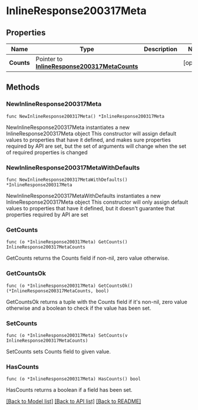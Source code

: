 # InlineResponse200317Meta

## Properties

Name | Type | Description | Notes
------------ | ------------- | ------------- | -------------
**Counts** | Pointer to [**InlineResponse200317MetaCounts**](InlineResponse200317MetaCounts.md) |  | [optional] 

## Methods

### NewInlineResponse200317Meta

`func NewInlineResponse200317Meta() *InlineResponse200317Meta`

NewInlineResponse200317Meta instantiates a new InlineResponse200317Meta object
This constructor will assign default values to properties that have it defined,
and makes sure properties required by API are set, but the set of arguments
will change when the set of required properties is changed

### NewInlineResponse200317MetaWithDefaults

`func NewInlineResponse200317MetaWithDefaults() *InlineResponse200317Meta`

NewInlineResponse200317MetaWithDefaults instantiates a new InlineResponse200317Meta object
This constructor will only assign default values to properties that have it defined,
but it doesn't guarantee that properties required by API are set

### GetCounts

`func (o *InlineResponse200317Meta) GetCounts() InlineResponse200317MetaCounts`

GetCounts returns the Counts field if non-nil, zero value otherwise.

### GetCountsOk

`func (o *InlineResponse200317Meta) GetCountsOk() (*InlineResponse200317MetaCounts, bool)`

GetCountsOk returns a tuple with the Counts field if it's non-nil, zero value otherwise
and a boolean to check if the value has been set.

### SetCounts

`func (o *InlineResponse200317Meta) SetCounts(v InlineResponse200317MetaCounts)`

SetCounts sets Counts field to given value.

### HasCounts

`func (o *InlineResponse200317Meta) HasCounts() bool`

HasCounts returns a boolean if a field has been set.


[[Back to Model list]](../README.md#documentation-for-models) [[Back to API list]](../README.md#documentation-for-api-endpoints) [[Back to README]](../README.md)


